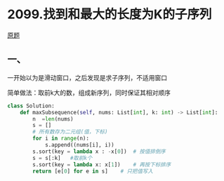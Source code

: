 # 2099.找到和最大的长度为K的子序列

[原题](https://leetcode-cn.com/problems/find-subsequence-of-length-k-with-the-largest-sum/)

## 一、

一开始以为是滑动窗口，之后发现是求子序列，不适用窗口

简单做法：取前k大的数，组成新序列，同时保证其相对顺序

```python
class Solution:
    def maxSubsequence(self, nums: List[int], k: int) -> List[int]:
        n  =len(nums)
        s = []
        # 所有数存为二元组(值，下标)
        for i in range(n):
            s.append((nums[i], i))
        s.sort(key = lambda x : -x[0])  # 按值排倒序
        s = s[:k]   #取前k个
        s.sort(key = lambda x: x[1])	# 再按下标排序
        return [e[0] for e in s]	# 只把值写入
```


